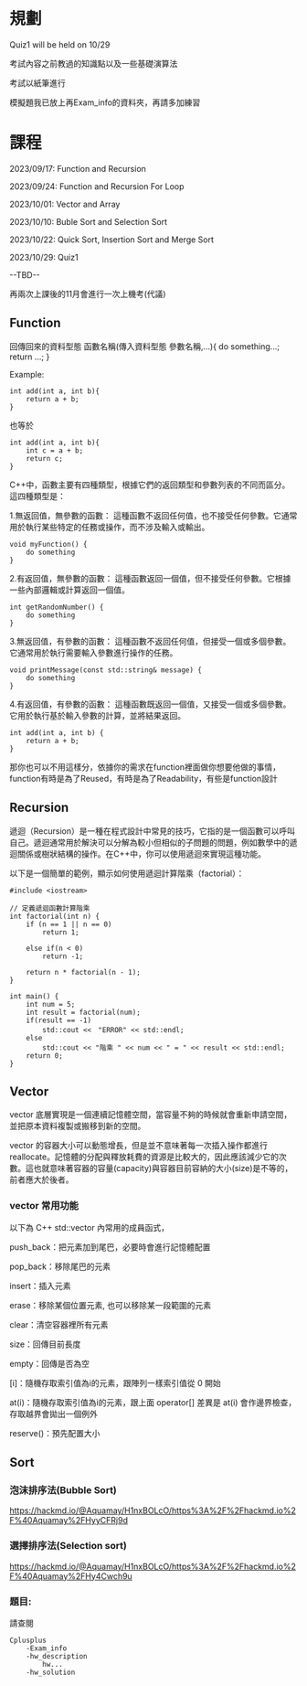 # 規劃
Quiz1 will be held on 10/29

考試內容之前教過的知識點以及一些基礎演算法

考試以紙筆進行

模擬題我已放上再Exam_info的資料夾，再請多加練習

# 課程
2023/09/17: Function and Recursion

2023/09/24: Function and Recursion For Loop

2023/10/01: Vector and Array

2023/10/10: Buble Sort and Selection Sort

2023/10/22: Quick Sort, Insertion Sort and Merge Sort 

2023/10/29: Quiz1

--TBD--

再兩次上課後的11月會進行一次上機考(代議)

## Function
回傳回來的資料型態 函數名稱(傳入資料型態 參數名稱,...){
    do something...;
    return ...;
}

Example:
```
int add(int a, int b){
    return a + b;
}
```

也等於

```
int add(int a, int b){
    int c = a + b;
    return c;
}
```

C++中，函數主要有四種類型，根據它們的返回類型和參數列表的不同而區分。這四種類型是：

1.無返回值，無參數的函數：
這種函數不返回任何值，也不接受任何參數。它通常用於執行某些特定的任務或操作，而不涉及輸入或輸出。
```
void myFunction() {
    do something
}
```

2.有返回值，無參數的函數：
這種函數返回一個值，但不接受任何參數。它根據一些內部邏輯或計算返回一個值。
```
int getRandomNumber() {
    do something
}
```

3.無返回值，有參數的函數：
這種函數不返回任何值，但接受一個或多個參數。它通常用於執行需要輸入參數進行操作的任務。
```
void printMessage(const std::string& message) {
    do something
}
```

4.有返回值，有參數的函數：
這種函數既返回一個值，又接受一個或多個參數。它用於執行基於輸入參數的計算，並將結果返回。
```
int add(int a, int b) {
    return a + b;
}
```

那你也可以不用這樣分，依據你的需求在function裡面做你想要他做的事情，function有時是為了Reused，有時是為了Readability，有些是function設計

## Recursion
遞迴（Recursion）是一種在程式設計中常見的技巧，它指的是一個函數可以呼叫自己。遞迴通常用於解決可以分解為較小但相似的子問題的問題，例如數學中的遞迴關係或樹狀結構的操作。在C++中，你可以使用遞迴來實現這種功能。

以下是一個簡單的範例，顯示如何使用遞迴計算階乘（factorial）：
```
#include <iostream>

// 定義遞迴函數計算階乘
int factorial(int n) {
    if (n == 1 || n == 0)
        return 1;
    
    else if(n < 0)
        return -1; 
    
    return n * factorial(n - 1);
}

int main() {
    int num = 5;
    int result = factorial(num);
    if(result == -1)
        std::cout <<　"ERROR" << std::endl;
    else
        std::cout << "階乘 " << num << " = " << result << std::endl;
    return 0;
}
```
## Vector
vector 底層實現是一個連續記憶體空間，當容量不夠的時候就會重新申請空間，並把原本資料複製或搬移到新的空間。

vector 的容器大小可以動態增長，但是並不意味著每一次插入操作都進行 reallocate。記憶體的分配與釋放耗費的資源是比較大的，因此應該減少它的次數。這也就意味著容器的容量(capacity)與容器目前容納的大小(size)是不等的，前者應大於後者。

### vector 常用功能
以下為 C++ std::vector 內常用的成員函式，

push_back：把元素加到尾巴，必要時會進行記憶體配置

pop_back：移除尾巴的元素

insert：插入元素

erase：移除某個位置元素, 也可以移除某一段範圍的元素

clear：清空容器裡所有元素

size：回傳目前長度

empty：回傳是否為空

[i]：隨機存取索引值為i的元素，跟陣列一樣索引值從 0 開始

at(i)：隨機存取索引值為i的元素，跟上面 operator[] 差異是 at(i) 會作邊界檢查，存取越界會拋出一個例外

reserve()：預先配置大小

## Sort
### 泡沫排序法(Bubble Sort)
https://hackmd.io/@Aquamay/H1nxBOLcO/https%3A%2F%2Fhackmd.io%2F%40Aquamay%2FHyyCFRj9d

### 選擇排序法(Selection sort)
https://hackmd.io/@Aquamay/H1nxBOLcO/https%3A%2F%2Fhackmd.io%2F%40Aquamay%2FHy4Cwch9u

### 題目:
請查閱
```HW=
Cplusplus
    -Exam_info
    -hw_description
        hw...
    -hw_solution
```